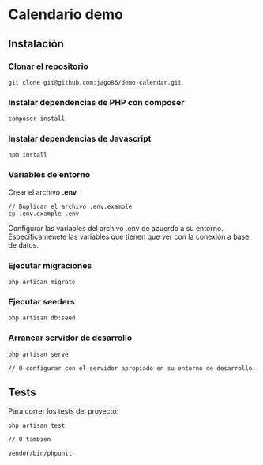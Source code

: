 # Calendario demo

## Instalación

### Clonar el repositorio

```
git clone git@github.com:jago86/demo-calendar.git
```

### Instalar dependencias de PHP con composer

```
composer install
```

### Instalar dependencias de Javascript

```
npm install
```

### Variables de entorno
Crear el archivo **.env**

```
// Duplicar el archivo .env.example
cp .env.example .env
```

Configurar las variables del archivo .env de acuerdo a su entorno. Específicamenete las variables que tienen que ver con la conexión a base de datos.

### Ejecutar migraciones
```
php artisan migrate
```

### Ejecutar seeders
```
php artisan db:seed
```

### Arrancar servidor de desarrollo

```
php artisan serve

// O configurar con el servidor apropiado en su entorno de desarrollo.

```

## Tests
Para correr los tests del proyecto:
```
php artisan test

// O también

vendor/bin/phpunit
```
